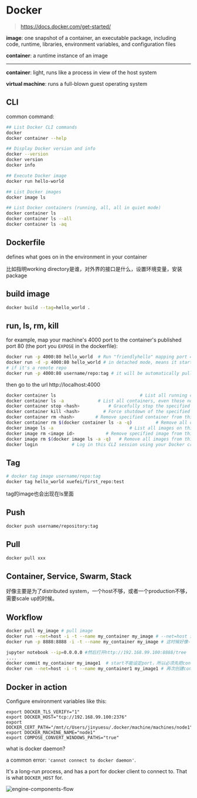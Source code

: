 # Docker

><https://docs.docker.com/get-started/>



**image**: one snapshot of a container, an executable package, including code, runtime, libraries, environment variables, and configuration files

**container**: a runtime instance of an image

---

**container**: light, runs like a process in view of the host system

**virtual machine**: runs a full-blown guest operating system



## CLI

common command:

```bash
## List Docker CLI commands
docker
docker container --help

## Display Docker version and info
docker --version
docker version
docker info

## Execute Docker image
docker run hello-world

## List Docker images
docker image ls

## List Docker containers (running, all, all in quiet mode)
docker container ls
docker container ls --all
docker container ls -aq
```





## Dockerfile

defines what goes on in the environment in your container

比如指明working directory是谁，对外界的接口是什么，设置环境变量，安装package



## build image

```bash
docker build --tag=hello_world .
```



## run, ls, rm, kill

for example, map your machine's 4000 port to the container's published port 80 (the port you `EXPOSE` in the dockerfile):

```bash
docker run -p 4000:80 hello_world  # Run "friendlyhello" mapping port 4000 to 80
docker run -d -p 4000:80 hello_world # in detached mode, means it starts up and run in background, so that you can use the console for other commands
# if it's a remote repo
docker run -p 4000:80 username/repo:tag # it will be automatically pulled from the repo
```

then go to the url http://localhost:4000



```bash
docker container ls                                # List all running containers
docker container ls -a             # List all containers, even those not running
docker container stop <hash>           # Gracefully stop the specified container
docker container kill <hash>         # Force shutdown of the specified container
docker container rm <hash>        # Remove specified container from this machine
docker container rm $(docker container ls -a -q)         # Remove all containers
docker image ls -a                             # List all images on this machine
docker image rm <image id>            # Remove specified image from this machine
docker image rm $(docker image ls -a -q)   # Remove all images from this machine
docker login             # Log in this CLI session using your Docker credentials
```





## Tag

```bash
# docker tag image username/repo:tag
docker tag hello_world xuefei/first_repo:test
```

tag的image也会出现在ls里面



## Push

```bash
docker push username/repository:tag
```



## Pull

```bash
docker pull xxx
```



## Container, Service, Swarm, Stack

好像主要是为了distributed system，一个host不够，或者一个production不够，需要scale up的时候。







## Workflow

```bash
docker pull my_image # pull image
docker run --net=host -i -t --name my_container my_image # --net=host 进程共享host的网络配置，-t分配pseudo-tty，-i保证可以输入输出; 或者
docker run -p 8888:8888 -i -t --name my_container my_image # 这时候好像--net默认为bridge，进程有封闭的自己的网络配置，自己的8888（冒号后面）port映射到host的8888（冒号前面）

jupyter notebook --ip=0.0.0.0 #然后打开http://192.168.99.100:8888/tree
....
docker commit my_container my_image1  # start不能设定port，所以必须先把container保存为image，再重新创建container
docker run --net=host -i -t --name my_container1 my_image1 # 再次创建container
```





## Docker in action

Configure environment variables like this:

```shell
export DOCKER_TLS_VERIFY="1"
export DOCKER_HOST="tcp://192.168.99.100:2376"
export DOCKER_CERT_PATH="/mnt/c/Users/jinyuesu/.docker/machine/machines/node1"
export DOCKER_MACHINE_NAME="node1"
export COMPOSE_CONVERT_WINDOWS_PATHS="true"
```



what is docker daemon?

a common error: `'cannot connect to docker daemon'`.

It's a long-run process, and has a port for docker client to connect to. That is what `DOCKER_HOST` for.

![engine-components-flow](C:\Users\Fei\Desktop\engine-components-flow.png)